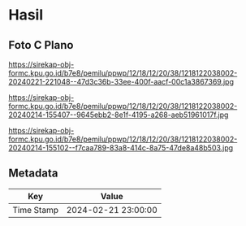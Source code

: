 # Hasil

## Foto C Plano

https://sirekap-obj-formc.kpu.go.id/b7e8/pemilu/ppwp/12/18/12/20/38/1218122038002-20240221-221048--47d3c36b-33ee-400f-aacf-00c1a3867369.jpg

https://sirekap-obj-formc.kpu.go.id/b7e8/pemilu/ppwp/12/18/12/20/38/1218122038002-20240214-155407--9645ebb2-8e1f-4195-a268-aeb51961017f.jpg

https://sirekap-obj-formc.kpu.go.id/b7e8/pemilu/ppwp/12/18/12/20/38/1218122038002-20240214-155102--f7caa789-83a8-414c-8a75-47de8a48b503.jpg


## Metadata

| Key        | Value               |
| ---------- | ------------------- |
| Time Stamp | 2024-02-21 23:00:00 |



